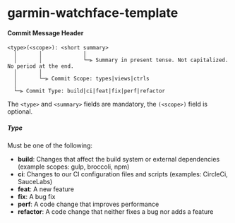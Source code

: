 # garmin-watchface-template

#### <a name="commit-header"></a>Commit Message Header

```
<type>(<scope>): <short summary>
  │       │             │
  │       │             └─⫸ Summary in present tense. Not capitalized. No period at the end.
  │       │
  │       └─⫸ Commit Scope: types|views|ctrls
  │
  └─⫸ Commit Type: build|ci|feat|fix|perf|refactor
```

The `<type>` and `<summary>` fields are mandatory, the `(<scope>)` field is optional.

##### Type

Must be one of the following:

- **build**: Changes that affect the build system or external dependencies (example scopes: gulp, broccoli, npm)
- **ci**: Changes to our CI configuration files and scripts (examples: CircleCi, SauceLabs)
- **feat**: A new feature
- **fix**: A bug fix
- **perf**: A code change that improves performance
- **refactor**: A code change that neither fixes a bug nor adds a feature
